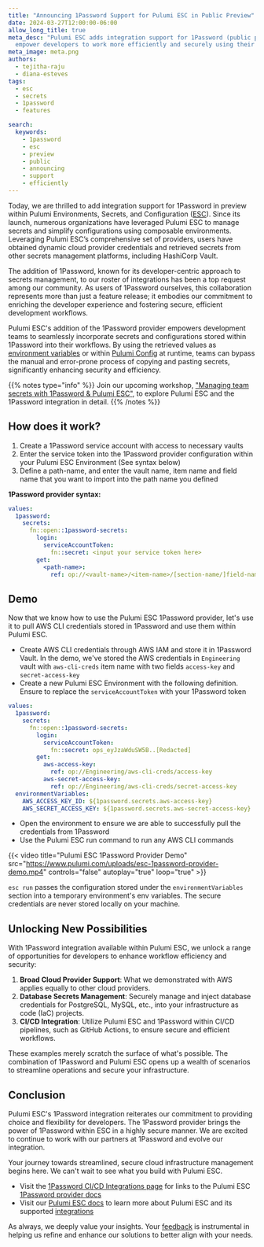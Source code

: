 ```yaml
---
title: "Announcing 1Password Support for Pulumi ESC in Public Preview"
date: 2024-03-27T12:00:00-06:00
allow_long_title: true
meta_desc: "Pulumi ESC adds integration support for 1Password (public preview) to
  empower developers to work more efficiently and securely using their preferred tools"
meta_image: meta.png
authors:
  - tejitha-raju
  - diana-esteves
tags:
  - esc
  - secrets
  - 1password
  - features

search:
  keywords:
    - 1password
    - esc
    - preview
    - public
    - announcing
    - support
    - efficiently
---
```


Today, we are thrilled to add integration support for 1Password in preview within Pulumi Environments, Secrets, and Configuration ([ESC](/product/esc)). Since its launch, numerous organizations have leveraged Pulumi ESC to manage secrets and simplify configurations using composable environments. Leveraging Pulumi ESC’s comprehensive set of providers, users have obtained dynamic cloud provider credentials and retrieved secrets from other secrets management platforms, including HashiCorp Vault.

The addition of 1Password, known for its developer-centric approach to secrets management, to our roster of integrations has been a top request among our community. As users of 1Password ourselves, this collaboration represents more than just a feature release; it embodies our commitment to enriching the developer experience and fostering secure, efficient development workflows.

<!--more-->

Pulumi ESC's addition of the 1Password provider empowers development teams to seamlessly incorporate secrets and configurations stored within 1Password into their workflows. By using the retrieved values as [environment variables](/docs/esc/environments/working-with-environments/#projecting-environment-variables) or within [Pulumi Config](/docs/esc/integrations/infrastructure/pulumi-iac/) at runtime, teams can bypass the manual and error-prone process of copying and pasting secrets, significantly enhancing security and efficiency.

{{% notes type="info" %}}
Join our upcoming workshop, ["Managing team secrets with 1Password & Pulumi ESC"](https://www.pulumi.com/resources/managing-team-secrets-1password-pulumi-esc/), to explore Pulumi ESC and the 1Password integration in detail.
{{% /notes %}}

## How does it work?

1. Create a 1Password service account with access to necessary vaults
2. Enter the service token into the 1Password provider configuration within your Pulumi ESC Environment (See syntax below)
3. Define a path-name, and enter the vault name, item name and field name that you want to import into the path name you defined

**1Password provider syntax:**

```yaml
values:
  1password:
    secrets:
      fn::open::1password-secrets:
        login:
          serviceAccountToken:
            fn::secret: <input your service token here>
        get:
          <path-name>:
            ref: op://<vault-name>/<item-name>/[section-name/]field-name
```

## Demo

Now that we know how to use the Pulumi ESC 1Password provider, let's use it to pull AWS CLI credentials stored in 1Password and use them within Pulumi ESC.

* Create AWS CLI credentials through AWS IAM and store it in 1Password Vault. In the demo, we've stored the AWS credentials in `Engineering` vault with `aws-cli-creds` item name with two fields `access-key` and `secret-access-key`
* Create a new Pulumi ESC Environment with the following definition. Ensure to replace the `serviceAccountToken` with your 1Password token

```yaml
values:
  1password:
    secrets:
      fn::open::1password-secrets:
        login:
          serviceAccountToken:
            fn::secret: ops_eyJzaWduSW5B..[Redacted]
        get:
          aws-access-key:
            ref: op://Engineering/aws-cli-creds/access-key
          aws-secret-access-key:
            ref: op://Engineering/aws-cli-creds/secret-access-key
  environmentVariables:
    AWS_ACCESS_KEY_ID: ${1password.secrets.aws-access-key}
    AWS_SECRET_ACCESS_KEY: ${1password.secrets.aws-secret-access-key}
 ```

* Open the environment to ensure we are able to successfully pull the credentials from 1Password
* Use the Pulumi ESC run command to run any AWS CLI commands

{{< video title="Pulumi ESC 1Password Provider Demo" src="https://www.pulumi.com/uploads/esc-1password-provider-demo.mp4" controls="false" autoplay="true" loop="true" >}}

`esc run` passes the configuration stored under the `environmentVariables` section into a temporary environment's env variables. The secure credentials are never stored locally on your machine.


## Unlocking New Possibilities

With 1Password integration available within Pulumi ESC, we unlock a range of opportunities for developers to enhance workflow efficiency and security:

1. **Broad Cloud Provider Support**: What we demonstrated with AWS applies equally to other cloud providers.
2. **Database Secrets Management**: Securely manage and inject database credentials for PostgreSQL, MySQL, etc., into your infrastructure as code (IaC) projects.
3. **CI/CD Integration**: Utilize Pulumi ESC and 1Password within CI/CD pipelines, such as GitHub Actions, to ensure secure and efficient workflows.

These examples merely scratch the surface of what's possible. The combination of 1Password and Pulumi ESC opens up a wealth of scenarios to streamline operations and secure your infrastructure.

## Conclusion

Pulumi ESC's 1Password integration reiterates our commitment to providing choice and flexibility for developers. The 1Password provider brings the power of 1Password within ESC in a highly secure manner. We are excited to continue to work with our partners at 1Password and evolve our integration.

Your journey towards streamlined, secure cloud infrastructure management begins here. We can't wait to see what you build with Pulumi ESC.

* Visit the [1Password CI/CD Integrations page](https://developer.1password.com/docs/ci-cd/) for links to the Pulumi ESC [1Password provider docs](/docs/esc/integrations/dynamic-secrets/1password-secrets/)
* Visit our [Pulumi ESC docs](/docs/esc/) to learn more about Pulumi ESC and its supported [integrations](/docs/esc/integrations/)

As always, we deeply value your insights. Your [feedback](https://github.com/pulumi/esc/issues/new/choose) is instrumental in helping us refine and enhance our solutions to better align with your needs.
